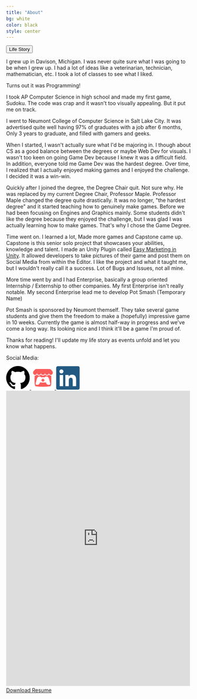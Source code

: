 ```yaml
---
title: "About"
bg: white
color: black
style: center
---
```


<button id="showLifeStoryBtn" class="btn btn-primary" type="button" data-toggle="collapse" data-target="#lifeStory" aria-expanded="false" aria-controls="lifeStory">Life Story</button>

<div class="collapse" id="lifeStory" markdown="1">
I grew up in Davison, Michigan. I was never quite sure what I was going to be when I grew up. I had a lot of ideas like a veterinarian, technician, mathematician, etc. I took a lot of classes to see what I liked. 

Turns out it was Programming!

I took AP Computer Science in high school and made my first game, Sudoku. The code was crap and it wasn't too visually appealing. But it put me on track.

I went to Neumont College of Computer Science in Salt Lake City. It was advertised quite well having 97% of graduates with a job after 6 months, Only 3 years to graduate, and filled with gamers and geeks.

When I started, I wasn't actually sure what I'd be majoring in. I though about CS as a good balance between the degrees or maybe Web Dev for visuals. I wasn't too keen on going Game Dev because I knew it was a difficult field. In addition, everyone told me Game Dev was the hardest degree. Over time, I realized that I actually enjoyed making games and I enjoyed the challenge. I decided it was a win-win.

Quickly after I joined the degree, the Degree Chair quit. Not sure why. He was replaced by my current Degree Chair, Professor Maple. Professor Maple changed the degree quite drastically. It was no longer, "the hardest degree" and it started teaching how to genuinely make games. Before we had been focusing on Engines and Graphics mainly. Some students didn't like the degree because they enjoyed the challenge, but I was glad I was actually learning how to make games. That's why I chose the Game Degree.

Time went on. I learned a lot, Made more games and Capstone came up. Capstone is this senior solo project that showcases your abilities, knowledge and talent. I made an Unity Plugin called [Easy Marketing in Unity](https://github.com/JoshuaKey/EasyMarketingInUnity). It allowed developers to take pictures of their game and post them on Social Media from within the Editor. I like the project and what it taught me, but I wouldn't really call it a success. Lot of Bugs and Issues, not all mine.

More time went by and I had Enterprise, basically a group oriented Internship / Externship to other companies. My first Enterprise isn't really notable. My second Enterprise lead me to develop Pot Smash (Temporary Name)

Pot Smash is sponsored by Neumont themself. They take several game students and give them the freedom to make a (hopefully) impressive game in 10 weeks. Currently the game is almost half-way in progress and we've come a long way. Its looking nice and I think it'll be a game I'm proud of.

Thanks for reading! I'll update my life story as events unfold and let you know what happens.
</div>

Social Media:

<a href="https://github.com/JoshuaKey">
  <img src="img/Github_Icon_256.png" style="width: 64px; height: 64px;">
</a>
<a href="https://joshuakey.itch.io">
  <img src="img/Itch_Io_Icon_256.png" style="width: 64px; height: 64px;">
</a>
<a href="https://www.linkedin.com/in/joshua-key">
  <img src="img/LinkedIn_Icon_256.png" style="width: 64px; height: 64px;">
</a>


<iframe style="width: 100%;height: 800px;max-width: 500px!important;margin: 0 auto;" src="http://docs.google.com/gview?url=https://joshuakey.github.com/img/Key_Josh_Resume.pdf&embedded=true" frameborder="0"></iframe>
<a href="/img/Key_Josh_Resume.pdf" download>Download Resume</a>